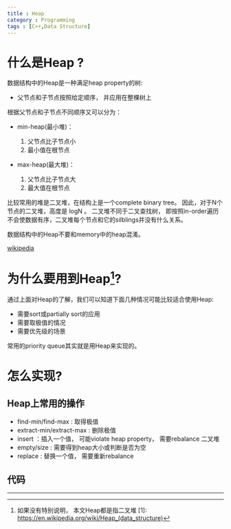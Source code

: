 ```yaml
---
title : Heap
category : Programming
tags : [C++,Data Structure]
---
```


# 什么是Heap ?

数据结构中的Heap是一种满足heap property的树:

* 父节点和子节点按照给定顺序， 并应用在整棵树上

根据父节点和子节点不同顺序又可以分为：

* min-heap(最小堆)：

  1. 父节点比子节点小
  2. 最小值在根节点

* max-heap(最大堆)：

  1. 父节点比子节点大
  2. 最大值在根节点

比较常用的堆是二叉堆，在结构上是一个complete binary tree。 因此，对于N个节点的二叉堆，高度是 logN 。
二叉堆不同于二叉查找树， 即按照in-order遍历不会使数据有序，二叉堆每个节点和它的silblings并没有什么关系。

数据结构中的Heap不要和memory中的heap混淆。

[wikipedia](1)

# 为什么要用到Heap[^1]?

通过上面对Heap的了解，我们可以知道下面几种情况可能比较适合使用Heap:

* 需要sort或partially sort的应用
* 需要取极值的情况
* 需要优先级的场景

常用的priority queue其实就是用Heap来实现的。

# 怎么实现?

## Heap上常用的操作

* find-min/find-max : 取得极值
* extract-min/extract-max : 删除极值
* insert ：插入一个值， 可能violate heap property， 需要rebalance 二叉堆
* empty/size : 需要得到heap大小或判断是否为空
* replace : 替换一个值， 需要重新rebalance

## 代码



----------------
[^1]: 如果没有特别说明， 本文Heap都是指二叉堆
[1]: https://en.wikipedia.org/wiki/Heap_(data_structure)
